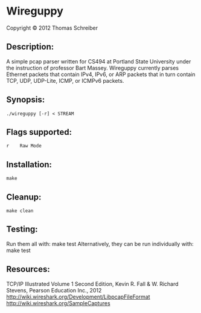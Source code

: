 # Wireguppy
Copyright © 2012 Thomas Schreiber

## Description:
A simple pcap parser written for CS494 at Portland State University under the
instruction of professor Bart Massey. Wireguppy currently parses Ethernet
packets that contain IPv4, IPv6, or ARP packets that in turn contain TCP, UDP,
UDP-Lite, ICMP, or ICMPv6 packets.

## Synopsis:
    ./wireguppy [-r] < STREAM

## Flags supported:
    r    Raw Mode

## Installation:
    make

## Cleanup:
    make clean

## Testing:
Run them all with:
    make test
Alternatively, they can be run individually with:
    make test<number>

## Resources:
TCP/IP Illustrated Volume 1 Second Edition,
    Kevin R. Fall & W. Richard Stevens, Pearson Education Inc., 2012
http://wiki.wireshark.org/Development/LibpcapFileFormat
http://wiki.wireshark.org/SampleCaptures
